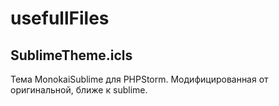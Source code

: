 # usefullFiles

## SublimeTheme.icls

Тема MonokaiSublime для PHPStorm. Модифицированная от оригинальной, ближе к sublime.
